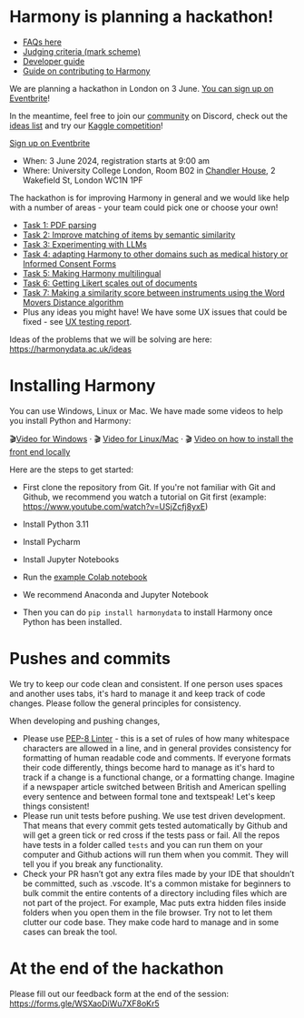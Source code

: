 # Harmony is planning a hackathon!

* [FAQs here](./FAQs.md)
* [Judging criteria (mark scheme)](./judging-criteria.md)
* [Developer guide](https://harmonydata.ac.uk/developer-guide/)
* [Guide on contributing to Harmony](https://harmonydata.ac.uk/contributing-to-harmony/)

We are planning a hackathon in London on 3 June. [You can sign up on Eventbrite](https://www.eventbrite.com/e/harmony-hackathon-tickets-887795278577)!

In the meantime, feel free to join our [community](https://harmonydata.ac.uk/community) on Discord, check out the [ideas list](/ideas) and try our [Kaggle competition](https://harmonydata.ac.uk//kaggle)!

[Sign up on Eventbrite](https://www.eventbrite.com/e/harmony-hackathon-tickets-887795278577)

* When: 3 June 2024, registration starts at 9:00 am
* Where: University College London, Room B02 in [Chandler House](https://www.ucl.ac.uk/pals/contact/how-find-chandler-house), 2 Wakefield St, London WC1N 1PF

The hackathon is for improving Harmony in general and we would like help with a number of areas - your team could pick one or choose your own!

* [Task 1: PDF parsing](./1-pdf-parsing.md)
* [Task 2: Improve matching of items by semantic similarity](./2-matching.md)
* [Task 3: Experimenting with LLMs](./3-add-llms.md)
* [Task 4: adapting Harmony to other domains such as medical history or Informed Consent Forms](./4-other-domains.md)
* [Task 5: Making Harmony multilingual](./5-multilingual.md)
* [Task 6: Getting Likert scales out of documents](./6-likert.md)
* [Task 7: Making a similarity score between instruments using the Word Movers Distance algorithm](./7-similarity.md)
* Plus any ideas you might have! We have some UX issues that could be fixed - see [UX testing report](./UX%20Notes%20on%20Harmony%20Tool.pdf).

Ideas of the problems that we will be solving are here: https://harmonydata.ac.uk/ideas 


# Installing Harmony

You can use Windows, Linux or Mac. We have made some videos to help you install Python and Harmony:

🎬[Video for Windows](https://www.youtube.com/watch?v=Okk8tUMDr6g) · 🎬 [Video for Linux/Mac](https://www.youtube.com/watch?v=enWh0-4I0Sg) · 🎬 [Video on how to install the front end locally](https://youtu.be/1xp3Uh6dptg)

Here are the steps to get started:

* First clone the repository from Git. If you're not familiar with Git and Github, we recommend you watch a tutorial on Git first (example: https://www.youtube.com/watch?v=USjZcfj8yxE)
* Install Python 3.11
* Install Pycharm
* Install Jupyter Notebooks
* Run the [example Colab notebook](https://colab.research.google.com/github/harmonydata/harmony/blob/main/Harmony_example_walkthrough.ipynb)

* We recommend Anaconda and Jupyter Notebook
* Then you can do `pip install harmonydata` to install Harmony once Python has been installed.

# Pushes and commits

We try to keep our code clean and consistent. If one person uses spaces and another uses tabs, it's hard to manage it and keep track of code changes. Please follow the general principles for consistency.

When developing and pushing changes,

* Please use [PEP-8 Linter](https://pypi.org/project/pep8/) - this is a set of rules of how many whitespace characters are allowed in a line, and in general provides consistency for formatting of human readable code and comments. If everyone formats their code differently, things become hard to manage as it's hard to track if a change is a functional change, or a formatting change. Imagine if a newspaper article switched between British and American spelling every sentence and between formal tone and textspeak! Let's keep things consistent!
* Please run unit tests before pushing. We use test driven development. That means that every commit gets tested automatically by Github and will get a green tick or red cross if the tests pass or fail. All the repos have tests in a folder called `tests` and you can run them on your computer and Github actions will run them when you commit. They will tell you if you break any functionality.
* Check your PR hasn’t got any extra files made by your IDE that shouldn’t be committed, such as .vscode. It's a common mistake for beginners to bulk commit the entire contents of a directory including files which are not part of the project. For example, Mac puts extra hidden files inside folders when you open them in the file browser. Try not to let them clutter our code base. They make code hard to manage and in some cases can break the tool.

# At the end of the hackathon

Please fill out our feedback form at the end of the session: https://forms.gle/WSXaoDiWu7XF8oKr5
